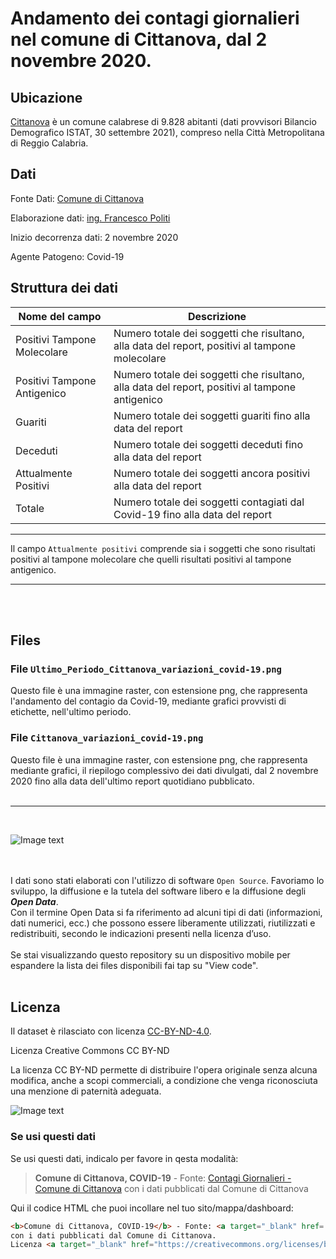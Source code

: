 
# Andamento dei contagi giornalieri<BR> nel comune di Cittanova, dal 2 novembre 2020. # 

## Ubicazione ##

[Cittanova](https://www.cittanovaonline.it/) è un comune calabrese di 9.828 abitanti (dati provvisori Bilancio Demografico ISTAT, 30 settembre 2021), compreso nella Città Metropolitana di Reggio Calabria. 

## Dati ##

Fonte Dati: [Comune di Cittanova](https://www.comune.cittanova.rc.it/)

Elaborazione dati: [ing. Francesco Politi](https://www.cittanovaonline.it/francescopoliti/)

Inizio decorrenza dati: 2 novembre 2020


Agente Patogeno: Covid-19

## Struttura dei dati ##

Nome del campo | Descrizione  
-------------- | -----------  
Positivi Tampone Molecolare | Numero totale dei soggetti che risultano, alla data del report, positivi al tampone molecolare 
Positivi Tampone Antigenico | Numero totale dei soggetti che risultano, alla data del report, positivi al tampone antigenico
Guariti | Numero totale dei soggetti guariti fino alla data del report
Deceduti | Numero totale dei soggetti deceduti fino alla data del report
Attualmente Positivi | Numero totale dei soggetti ancora positivi alla data del report
Totale | Numero totale dei soggetti contagiati dal Covid-19 fino alla data del report

______
Il campo `Attualmente positivi` comprende sia i soggetti che sono risultati positivi al tampone molecolare che quelli risultati positivi al tampone antigenico.
_______


<BR><BR>

## Files ##


### File `Ultimo_Periodo_Cittanova_variazioni_covid-19.png` ###

Questo file è una immagine raster, con estensione png, che rappresenta l'andamento del contagio da Covid-19, mediante grafici provvisti di etichette, nell'ultimo periodo.


### File `Cittanova_variazioni_covid-19.png` ###

Questo file è una immagine raster, con estensione png, che rappresenta mediante grafici, il riepilogo complessivo dei dati divulgati, dal 2 novembre 2020 fino alla data dell'ultimo report quotidiano pubblicato.
<BR><BR>
_______
<BR>


![Image text](http://www.cittanovaonline.it/repository/logo_covid.png)

<BR><BR>
I dati sono stati elaborati con l'utilizzo di software `Open Source`. Favoriamo lo sviluppo, la diffusione e la tutela del software libero e la diffusione degli ***Open Data***.<BR>
Con il termine Open Data si fa riferimento ad alcuni tipi di dati (informazioni, dati numerici, ecc.) che possono essere liberamente utilizzati, riutilizzati e redistribuiti, secondo le indicazioni presenti nella licenza d’uso.<BR>
<BR>
Se stai visualizzando questo repository su un dispositivo mobile per espandere la lista dei files disponibili fai tap su "View code".
<BR><BR>

## Licenza ##

Il dataset è rilasciato con licenza [CC-BY-ND-4.0](https://creativecommons.org/licenses/by-nd/4.0/deed.it).


Licenza Creative Commons CC BY-ND

La licenza CC BY-ND permette di distribuire l'opera originale senza alcuna modifica, anche a scopi commerciali, a condizione che venga riconosciuta una menzione di paternità adeguata.

![Image text](http://www.cittanovaonline.it/repository/cc_by_nd.png)


### Se usi questi dati

Se usi questi dati, indicalo per favore in qesta modalità:

> <b>Comune di Cittanova, COVID-19</b> - Fonte: <a href='https://github.com/francescopoliti/CITTANOVA-COVID-19' target='_blank'>Contagi Giornalieri - Comune di Cittanova</a> con i dati pubblicati dal Comune di Cittanova

Qui il codice HTML che puoi incollare nel tuo sito/mappa/dashboard:

```html
<b>Comune di Cittanova, COVID-19</b> - Fonte: <a target="_blank" href='https://github.com/francescopoliti/CITTANOVA-COVID-19' target='_blank'>Contagi Giornalieri - Comune di Cittanova</a>
con i dati pubblicati dal Comune di Cittanova.
Licenza <a target="_blank" href="https://creativecommons.org/licenses/by-nd/4.0/deed.it">CC BY ND 4.0</a>
```


